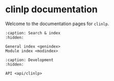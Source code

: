 # clinlp documentation

Welcome to the documentation pages for `clinlp`.

```{toctree}
:caption: Search & index
:hidden:

General index <genindex>
Module index <modindex>

```

```{toctree}
:caption: Development
:hidden:

API <api/clinlp>
```